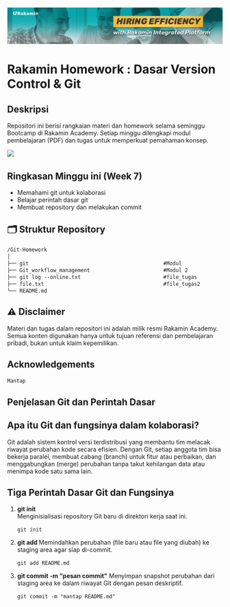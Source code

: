[![banner1](rakaminacademy_cover.jpg)](https://www.rakamin.com/)

# Rakamin Homework : Dasar Version Control & Git

## Deskripsi

Repositori ini berisi rangkaian materi dan homework selama seminggu Bootcamp di Rakamin Academy. Setiap minggu dilengkapi modul pembelajaran (PDF) dan tugas untuk memperkuat pemahaman konsep.

<img src="https://user-images.githubusercontent.com/74038190/212284100-561aa473-3905-4a80-b561-0d28506553ee.gif" width="900">

## Ringkasan Minggu ini (Week 7)
- Memahami git untuk kolaborasi
- Belajar perintah dasar git
- Membuat repository dan melakukan commit

## 🗂️ Struktur Repository

```
/Git-Homework
│
├── git                                            #Modul
├── Git_workflow_management                        #Modul 2
├── git log --online.txt                           #file_tugas
├── file.txt                                       #file_tugas2
└── README.md
```

## ⚠️ Disclaimer

Materi dan tugas dalam repositori ini adalah milik resmi Rakamin Academy. Semua konten digunakan hanya untuk tujuan referensi dan pembelajaran pribadi, bukan untuk klaim kepemilikan.

## Acknowledgements

```
Mantap
```

## Penjelasan Git dan Perintah Dasar

## Apa itu Git dan fungsinya dalam kolaborasi?

Git adalah sistem kontrol versi terdistribusi yang membantu tim melacak riwayat perubahan kode secara efisien. Dengan Git, setiap anggota tim bisa bekerja paralel, membuat cabang (branch) untuk fitur atau perbaikan, dan menggabungkan (merge) perubahan tanpa takut kehilangan data atau menimpa kode satu sama lain.

## Tiga Perintah Dasar Git dan Fungsinya

1. **git init**  
   Menginisialisasi repository Git baru di direktori kerja saat ini.  
   ```
   git init
   ```
2. **git add <file>**
    Memindahkan perubahan (file baru atau file yang diubah) ke staging area
    agar siap di-commit.
    ```
    git add README.md
    ```
3. **git commit -m "pesan commit"**
    Menyimpan snapshot perubahan dari staging area ke dalam riwayat Git
    dengan pesan deskriptif.
    ```
    git commit -m "mantap README.md"
    ```